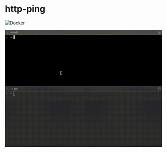# http-ping

[![Docker](https://github.com/ragnarpa/http-ping/actions/workflows/docker-publish.yml/badge.svg)](https://github.com/ragnarpa/http-ping/actions/workflows/docker-publish.yml)

![](http-ping.gif)